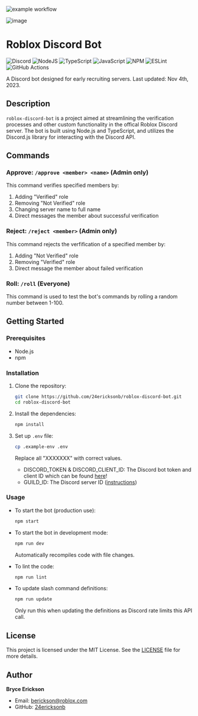 ![example workflow](https://github.com/24ericksonb/roblox-discord-bot/actions/workflows/main.yml/badge.svg)

![image](https://github.com/24ericksonb/roblox-discord-bot/assets/72327129/4e30a17d-3774-4d54-b48e-82f923f11743)

# Roblox Discord Bot

![Discord](https://img.shields.io/badge/Discord-%235865F2.svg?style=for-the-badge&logo=discord&logoColor=white) ![NodeJS](https://img.shields.io/badge/node.js-6DA55F?style=for-the-badge&logo=node.js&logoColor=white) ![TypeScript](https://img.shields.io/badge/typescript-%23007ACC.svg?style=for-the-badge&logo=typescript&logoColor=white) ![JavaScript](https://img.shields.io/badge/javascript-%23323330.svg?style=for-the-badge&logo=javascript&logoColor=%23F7DF1E) ![NPM](https://img.shields.io/badge/NPM-%23CB3837.svg?style=for-the-badge&logo=npm&logoColor=white) ![ESLint](https://img.shields.io/badge/ESLint-4B3263?style=for-the-badge&logo=eslint&logoColor=white) ![GitHub Actions](https://img.shields.io/badge/github%20actions-%232671E5.svg?style=for-the-badge&logo=githubactions&logoColor=white) 

A Discord bot designed for early recruiting servers. Last updated: Nov 4th, 2023.

## Description

`roblox-discord-bot` is a project aimed at streamlining the verification processes and other custom functionality in the offical Roblox Discord server. The bot is built using Node.js and TypeScript, and utilizes the Discord.js library for interacting with the Discord API.

## Commands

### Approve: `/approve <member> <name>` (Admin only)

This command verifies specified members by:

1. Adding "Verified" role
2. Removing "Not Verified" role
3. Changing server name to full name
4. Direct messages the member about successful verification

### Reject: `/reject <member>` (Admin only)

This command rejects the verfification of a specified member by:

1. Adding "Not Verified" role
2. Removing "Verified" role
3. Direct message the member about failed verification

### Roll: `/roll` (Everyone)

This command is used to test the bot's commands by rolling a random number between 1-100.

## Getting Started

### Prerequisites

- Node.js
- npm

### Installation

1. Clone the repository:

    ```bash
    git clone https://github.com/24ericksonb/roblox-discord-bot.git
    cd roblox-discord-bot
    ```

2. Install the dependencies:

    ```bash
    npm install
    ```

3. Set up `.env` file:
    ```bash
    cp .example-env .env
    ```
    Replace all "XXXXXXX" with correct values.

    - DISCORD_TOKEN & DISCORD_CLIENT_ID: The Discord bot token and client ID which can be found [here](https://discord.com/developers/applications)!
    - GUILD_ID: The Discord server ID ([instructions](https://support.discord.com/hc/en-us/articles/206346498-Where-can-I-find-my-User-Server-Message-ID-#:~:text=Obtaining%20Server%20IDs%20%2D%20Mobile%20App,name%20and%20select%20Copy%20ID.))

### Usage

- To start the bot (production use):

    ```bash
    npm start
    ```

- To start the bot in development mode:

    ```bash
    npm run dev
    ```

    Automatically recompiles code with file changes.

- To lint the code:

    ```bash
    npm run lint
    ```

- To update slash command definitions:

    ```bash
    npm run update
    ```

    Only run this when updating the definitions as Discord rate limits this API call.

## License

This project is licensed under the MIT License. See the [LICENSE](LICENSE) file for more details.

## Author

**Bryce Erickson**

- Email: berickson@roblox.com
- GitHub: [24ericksonb](https://github.com/24ericksonb)
